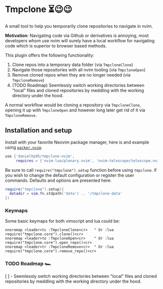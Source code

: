 # Tmpclone ⏳😉😉

A small tool to help you temporarily clone repositories to navigate in nvim.

**Motivation**: Navigating code via Github or derivatives is annoying, most developers whom
use nvim will surely have a local workflow for navigating code which is superior to
browser based methods.

This plugin offers the following functionality:
  1. Clone repos into a temporary data folder (via `TmpcloneClone`)
  2. Navigate those repositories with all nvim tooling (via `TmpcloneOpen`)
  3. Remove cloned repos when they are no longer needed (via `TmpcloneRemove`)
  4. (TODO Roadmap) Seemlessly switch working directories between "local" files and cloned repositories by meddling with the working directory under the hood.

A normal workflow would be cloning a repository via `TmpcloneClone`, opening it up with
`TmpcloneOpen` and however long later get rid of it via `TmpcloneRemove`.

## Installation and setup

Install with your favorite Neovim package manager, here is and example using
[`packer.nvim`](https://github.com/wbthomason/packer.nvim).

```lua
use {'danielhp95/tmpclone-nvim',
     requires = {'nvim-lua/plenary.nvim', 'nvim-telescope/telescope.nvim'},
```

Be sure to call `require("tmpclone").setup` function before using `tmpclone`.
if you wish to change the default configuration or register the user commands.
Defaults and options are presented here:

```lua
require("tmpclone").setup({
  datadir = vim.fn.stdpath('data') .. '/tmpclone-data'
})
```

### Keymaps

Some basic keymaps for both vimscript and lua could be:

```vim
nnoremap <leader>tc :TmpcloneClone<cr>   " Or :lua require("tmpclone.core").clone()<cr>
nnoremap <leader>to :TmpcloneOpen<cr>    " Or :lua require("tmpclone.core").open_repo()<cr>
nnoremap <leader>tr :TmpcloneRemove<cr>  " Or :lua require("tmpclone.core").remove_repo()<cr>
```

### TODO Roadmap 🏎️
[ ] - Seemlessly switch working directories between "local" files and cloned repositories by meddling with the working directory under the hood.
